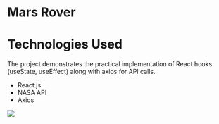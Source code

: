 <h1>Mars Rover</h1>
<h1>
  Technologies Used
</h1>
<p>
  The project demonstrates the practical implementation of React hooks (useState, useEffect) along with axios for API calls.
</p>
<ul>
  <li>
    React.js
  </li>
  <li>
    NASA API
  </li>
  <li>
    Axios
  </li>
</ul>

<img src="https://github.com/MertSolgun/MarsRover/assets/115940928/b51b7dc1-54ca-489b-add4-680d47d4e87e">    

